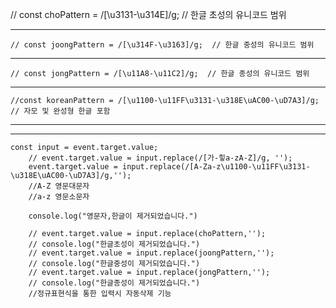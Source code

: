 // const choPattern = /[\u3131-\u314E]/g;  // 한글 초성의 유니코드 범위

---------------------------------------------------------------------------------------------
    // const joongPattern = /[\u314F-\u3163]/g;  // 한글 중성의 유니코드 범위

---------------------------------------------------------------------------------------------    
    // const jongPattern = /[\u11A8-\u11C2]/g;  // 한글 종성의 유니코드 범위

---------------------------------------------------------------------------------------------    
    //const koreanPattern = /[\u1100-\u11FF\u3131-\u318E\uAC00-\uD7A3]/g;  // 자모 및 완성형 한글 포함
---------------------------------------------------------------------------------------------
---------------------------------------------------------------------------------------------
    const input = event.target.value;
        // event.target.value = input.replace(/[가-힣a-zA-Z]/g, '');
        event.target.value = input.replace(/[A-Za-z\u1100-\u11FF\u3131-\u318E\uAC00-\uD7A3]/g,'');
        //A-Z 영문대문자
        //a-z 영문소문자

        console.log("영문자,한글이 제거되었습니다.")

        // event.target.value = input.replace(choPattern,'');
        // console.log("한글초성이 제거되었습니다.")
        // event.target.value = input.replace(joongPattern,'');
        // console.log("한글중성이 제거되었습니다.")
        // event.target.value = input.replace(jongPattern,'');
        // console.log("한글종성이 제거되었습니다.")
        //정규표현식을 통한 입력시 자동삭제 기능
        
        

